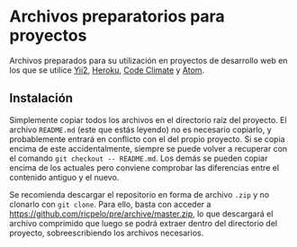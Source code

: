 Archivos preparatorios para proyectos
=====================================

Archivos preparados para su utilización en proyectos de desarrollo web en los
que se utilice [Yii2](http://www.yiiframework.com/),
[Heroku](https://www.heroku.com), [Code Climate](https://codeclimate.com/) y
[Atom](https://atom.io/).

Instalación
-----------

Simplemente copiar todos los archivos en el directorio raíz del proyecto. El
archivo `README.md` (este que estás leyendo) no es necesario copiarlo, y
probablemente entrará en conflicto con el del propio proyecto. Si se copia
encima de este accidentalmente, siempre se puede volver a recuperar con el
comando `git checkout -- README.md`. Los demás se pueden copiar encima de los
actuales pero conviene comprobar las diferencias entre el contenido antiguo y
el nuevo.

Se recomienda descargar el repositorio en forma de archivo `.zip` y no clonarlo
con `git clone`. Para ello, basta con acceder a
https://github.com/ricpelo/pre/archive/master.zip, lo que descargará el
archivo comprimido que luego se podrá extraer dentro del directorio del
proyecto, sobreescribiendo los archivos necesarios.

